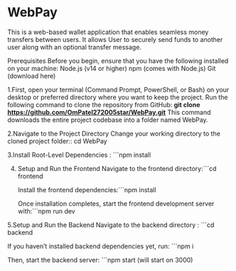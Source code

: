 # WebPay
This is a web-based wallet application that enables seamless money transfers between users. It allows User  to securely send funds to another user along with an optional transfer message. 

Prerequisites
Before you begin, ensure that you have the following installed on your machine:
Node.js (v14 or higher)
npm (comes with Node.js)
Git (download here)

1.First, open your terminal (Command Prompt, PowerShell, or Bash) on your desktop or preferred directory where you want to keep the project.
Run the following command to clone the repository from GitHub: **git clone https://github.com/OmPatel272005star/WebPay.git**
This command downloads the entire project codebase into a folder named WebPay.

2.Navigate to the Project Directory
Change your working directory to the cloned project folder:: cd WebPay

3.Install Root-Level Dependencies : ```npm install

4. Setup and Run the Frontend Navigate to the frontend directory:```cd frontend
   
   Install the frontend dependencies:```npm install
   
   Once installation completes, start the frontend development server with:```npm run dev
   
5.Setup and Run the Backend
  Navigate to the backend directory : ```cd backend
  
  If you haven’t installed backend dependencies yet, run: ```npm i 
  
  Then, start the backend server: ```npm start (will start on 3000)
